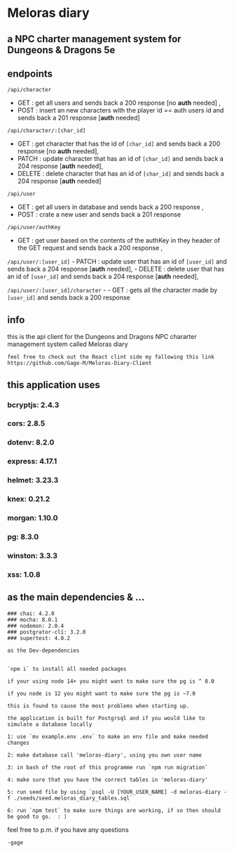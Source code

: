 # Meloras diary
## a  NPC charter  management system for Dungeons & Dragons 5e

## endpoints 

`/api/character` 
   - GET : get all users and sends back a 200 response  [no __auth__ needed] ,
   - POST : insert an new characters with the player id == auth users id and sends back a 201 response   [__auth__ needed]


`/api/character/:[char_id]`  
   - GET : get character that has the id of `[char_id]` and sends back a 200 response  [no __auth__ needed],
   - PATCH : update character that has an id of `[char_id]` and sends back a 204 response  [__auth__ needed],
   - DELETE : delete character that has an id of `[char_id]` and sends back a 204 response  [__auth__ needed]


`/api/user`  
   - GET : get all users in database and sends back a 200 response ,
   - POST : crate a new user and sends back a 201 response 


`/api/user/authKey`  
   - GET : get user based on the contents of the authKey in they header of the GET request and sends back a 200 response ,


`/api/user/:[user_id]`
    - PATCH : update user that has an id of `[user_id]` and sends back a 204 response  [__auth__ needed],
    - DELETE : delete user that has an id of `[user_id]`  and sends back a 204 response [__auth__ needed],


`/api/user/:[user_id]/character` - 
    - GET : gets all the character made by `[user_id]`  and sends back a 200 response




## info

this is the api client for the Dungeons and Dragons NPC chararter management system called Meloras diary 

    feel free to check out the React clint side my fallowing this link 
    https://github.com/Gage-M/Meloras-Diary-Client

## this application uses

   ### bcryptjs: 2.4.3
   ### cors: 2.8.5
   ### dotenv: 8.2.0
   ### express: 4.17.1
   ### helmet: 3.23.3
   ### knex: 0.21.2
   ### morgan: 1.10.0
   ### pg: 8.3.0
   ### winston: 3.3.3
   ### xss: 1.0.8

  ## as the main **dependencies** & ...

    ### chai: 4.2.0
    ### mocha: 8.0.1
    ### nodemon: 2.0.4
    ### postgrator-cli: 3.2.0
    ### supertest: 4.0.2

    as the Dev-dependencies 


    `npm i` to install all needed packages 

    if your using node 14+ you might want to make sure the pg is ^ 8.0

    if you node is 12 you might want to make sure the pg is ~7.0

    this is found to cause the most problems when starting up.

    the application is built for Postgrsql and if you would like to simulate a database locally 

    1: use `mv example.env .env` to make an env file and make needed changes  

    2: make database call 'meloras-diary', using you own user name 

    3: in bash of the root of this programme run `npm run migration` 

    4: make sure that you have the correct tables in 'meloras-diary'

    5: run seed file by using `psql -U [YOUR_USER_NAME] -d meloras-diary -f ./seeds/seed.meloras_diary_tables.sql`

    6: run `npm test` to make sure things are working, if so then should be good to go.  : ) 

feel free to p.m. if you have any questions 

    -gage



